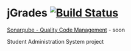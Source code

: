 # jGrades [![Build Status](http://159.203.94.74:8080/job/jGrades-app-v0.4/badge/icon)](http://159.203.94.74:8080/job/jGrades-app-v0.4)

[Sonarqube - Quality Code Management](http://52.2.101.185:9000/dashboard/index/1) - soon


Student Administration System project
